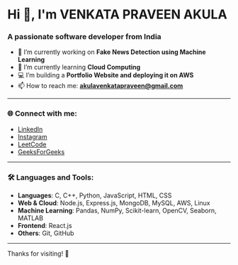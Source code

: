 # Hi 👋, I'm VENKATA PRAVEEN AKULA  
### A passionate software developer from India

- 🔭 I’m currently working on **Fake News Detection using Machine Learning**
- 🌱 I’m currently learning **Cloud Computing**
- 💻 I’m building a **Portfolio Website and deploying it on AWS**
- 📫 How to reach me: **akulavenkatapraveen@gmail.com**

---

### 🌐 Connect with me:
- [LinkedIn](https://linkedin.com/in/akula-venkata-praveen)
- [Instagram](https://instagram.com/venkatapraveen_akula)
- [LeetCode](https://www.leetcode.com/akulavenkatapraveen)
- [GeeksForGeeks](https://auth.geeksforgeeks.org/user/akulavenkawauf)

---

### 🛠️ Languages and Tools:
- **Languages**: C, C++, Python, JavaScript, HTML, CSS
- **Web & Cloud**: Node.js, Express.js, MongoDB, MySQL, AWS, Linux
- **Machine Learning**: Pandas, NumPy, Scikit-learn, OpenCV, Seaborn, MATLAB
- **Frontend**: React.js
- **Others**: Git, GitHub

---

Thanks for visiting! 🚀
